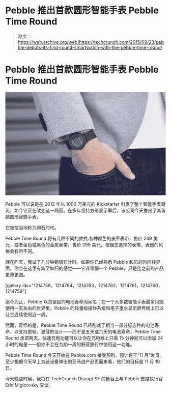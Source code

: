 # Pebble 推出首款圆形智能手表 Pebble Time Round 

> 原文：<https://web.archive.org/web/https://techcrunch.com/2015/09/23/pebble-debuts-its-first-round-smartwatch-with-the-pebble-time-round/>

# Pebble 推出首款圆形智能手表 Pebble Time Round

![0](img/d5935855e0a0256d4f01649ad134de93.png)

Pebble 可以说是在 2012 年以 1000 万美元的 Kickstarter 引发了整个智能手表潮流，如今它正在改变这一局面。在多年坚持方形显示屏后，该公司今天推出了其首款圆形智能手表。

它被恰当地称为卵石时代。

Pebble Time Round 将有几种不同的款式:各种颜色的皮革表带，售价 249 美元，或者金色或黑色的金属表带，售价 299 美元。根据您选择的表带，表圈的风格会有所不同。

就在昨天，我试了几分钟鹅卵石计时。如果你已经熟悉 Pebble 和它的时间线界面，你会在这里有宾至如归的感觉——它非常像一个 Pebble，只是比之前的产品更薄更圆。

[gallery ids="1214758，1214764，1214763，1214762，1214761，1214760，1214759"]

迄今为止，Pebble 以其坚固的电池寿命而闻名；在一个大多数智能手表最多只能使用一天左右的世界里，Pebble 的轻量级操作系统和电子墨水显示屏传统上可以让它连续使用近一周。

然而，奇怪的是，Pebble Time Round 已经削减了相当一部分标志性的电池寿命，以支持更轻、更薄的设计——而不是五天或六天的电池寿命，Pebble Time Round 承诺两天。快速充电功能可以让你在充电器上只需 15 分钟就可以添加 24 小时的电量——但你不会在为期一周的野营旅行中使用这一功能。

Pebble Time Round 今天开始在 Pebble.com 接受预购，预计将于“11 月”发货。至少根据今天早上为该设备弹出的亚马逊产品页面来看，他们的目标是 11 月 10 日。

今天晚些时候，我将在 TechCrunch Disrupt SF 的舞台上与 Pebble 首席执行官 Eric Migicovsky 交谈。